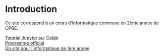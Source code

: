 # Introduction

Ce site correspond à un cours d'informatique commune en 2ème année de CPGE.

[Tutorial Jupyter sur Colab](https://colab.research.google.com/notebooks/basic_features_overview.ipynb)  
[Programme officiel](https://prepas.org/index.php?document=72)  
[Un site pour l'informatique de 1ère année](https://fortierq.github.io/itc1)
